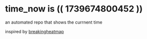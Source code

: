 # time_now is (( 1739674800452 ))

an automated repo that shows the currnent time

inspired by [breakingheatmap](https://github.com/breakingheatmap/breakingheatmap)